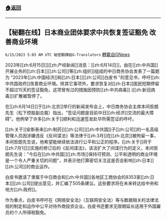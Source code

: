 ###  [:house:返回](README.md)
---


## 【秘翻在线】日本商业团体要求中共恢复签证豁免  改善商业环境
`6/15/2023 5:03 AM UTC 秘密翻譯組G-Translators` [轉載自GNews](https://gnews.org/articles/1384843)

         

2023年[[zh:6月15日]][[zh:产经新闻]]消息：[[zh:6月14日]]，由在[[zh:中共国]]开展业务的[[zh:日本]][[zh:公司]]等[[zh:组织]]组成的中日商务协会发表了一篇题为 "2023年[[zh:中国经济]]和[[zh:日本]][[zh:公司]]白皮书 "的意见书，呼吁[[zh:中共国政府]]改善商业环境。除其它事项外，要求恢复对[[zh:日本]]国民短期停留不超过15天的签证豁免，这项曾有过的措施因预防[[zh:中共病毒]] ([[zh:新冠病毒]])扩散被暂停了。

在[[zh:6月14日]]于[[zh:北京]]举行的新闻发布会上，中日商务协会主席本间哲朗先生（松下控股副总裁）指出，"签证问题是目前中日[[zh:经济]]交流的最大障碍"。他例举了许多[[zh:关于]]顺利和迅速签发赴华所需签证的呼吁。

[[zh:关于]]安斯泰来[[zh:制药]][[zh:公司]][[zh:中共国]]子[[zh:公司]]的一名高级管理人员因涉嫌违反《反间谍法》等法律于[[zh:3月]]在[[zh:北京]]被拘留一事，本间哲朗先生说，他希望能继续依法进行公平和公正的程序。[[zh:关于]]将于[[zh:7月1日]]实施的修订后的《反间谍法》，该法扩大了间谍行为的定义，本间哲朗先生说："今后在[[zh:中共国]][[zh:市场]]保持可预测、公平和透明的商业环境是一个令人严重关切的问题"，并表示他打算密切关注这是否会影响[[zh:日本]][[zh:公司]]的商业运作。

白皮书邀请了隶属于中日商会和[[zh:中共国]]各地区工商协会的8353家[[zh:日本]][[zh:公司]]提出意见，并汇编了505条建议。这些要求将在未来转达给中央和地方[[zh:政府]]。

作为重点，白皮书呼吁在《网络安全法》（互联网安全法）等与数据相关的法律法规的制定和运作中公平对待外商投资企业。白皮书还要求无限期延长适用于外国雇员的个人所得税豁免。
